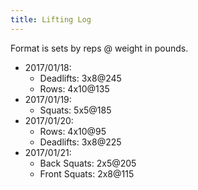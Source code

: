 ```yaml
---
title: Lifting Log
---
```


Format is sets by reps @ weight in pounds.

* 2017/01/18:
    * Deadlifts: 3x8@245
    * Rows: 4x10@135
* 2017/01/19:
    * Squats: 5x5@185
* 2017/01/20:
    * Rows: 4x10@95
    * Deadlifts: 3x8@225
* 2017/01/21:
    * Back Squats: 2x5@205
    * Front Squats: 2x8@115
